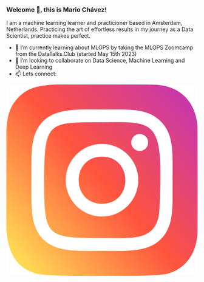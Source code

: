 ### Welcome 👋, this is Mario Chávez! 

I am a machine learning learner and practicioner based in Amsterdam, Netherlands.
Practicing the art of effortless results in my journey as a Data Scientist, practice makes perfect.
- 🌱 I’m currently learning about MLOPS by taking the MLOPS Zoomcamp from the DataTalks.Club (started May 15th 2023)
- 👯 I’m looking to collaborate on Data Science, Machine Learning and Deep Learning
- 📫 Lets connect:

[![Instagram](/images/instagram.svg)](https://www.instagram.com/)
